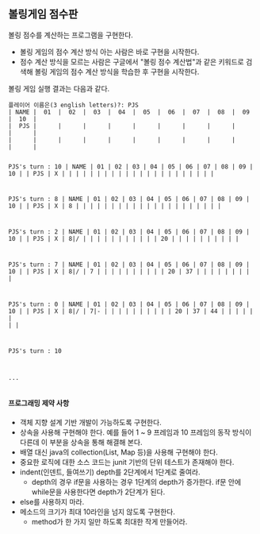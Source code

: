 <h2>볼링게임 점수판</h2>
<p>볼링 점수를 계산하는 프로그램을 구현한다.</p>
<ul>
<li>볼링 게임의 점수 계산 방식 아는 사람은 바로 구현을 시작한다.</li>
<li>점수 계산 방식을 모르는 사람은 구글에서 "볼링 점수 계산법"과 같은 키워드로 검색해 볼링 게임의 점수 계산 방식을 학습한 후 구현을 시작한다.</li>
</ul>
<p>볼링 게임 실행 결과는 다음과 같다.</p>
<pre><code>플레이어 이름은(3 english letters)?: PJS
| NAME |  01  |  02  |  03  |  04  |  05  |  06  |  07  |  08  |  09  |  10  |
|  PJS |      |      |      |      |      |      |      |      |      |      |
|      |      |      |      |      |      |      |      |      |      |      |

PJS's turn : 10
| NAME |  01  |  02  |  03  |  04  |  05  |  06  |  07  |  08  |  09  |  10  |
|  PJS |  X   |      |      |      |      |      |      |      |      |      |
|      |      |      |      |      |      |      |      |      |      |      |

PJS's turn : 8
| NAME |  01  |  02  |  03  |  04  |  05  |  06  |  07  |  08  |  09  |  10  |
|  PJS |  X   |  8   |      |      |      |      |      |      |      |      |
|      |      |      |      |      |      |      |      |      |      |      |

PJS's turn : 2
| NAME |  01  |  02  |  03  |  04  |  05  |  06  |  07  |  08  |  09  |  10  |
|  PJS |  X   |  8|/ |      |      |      |      |      |      |      |      |
|      |  20  |      |      |      |      |      |      |      |      |      |

PJS's turn : 7
| NAME |  01  |  02  |  03  |  04  |  05  |  06  |  07  |  08  |  09  |  10  |
|  PJS |  X   |  8|/ |  7   |      |      |      |      |      |      |      |
|      |  20  |  37  |      |      |      |      |      |      |      |      |

PJS's turn : 0
| NAME |  01  |  02  |  03  |  04  |  05  |  06  |  07  |  08  |  09  |  10  |
|  PJS |  X   |  8|/ |  7|- |      |      |      |      |      |      |      |
|      |  20  |  37  |  44  |      |      |      |      |      |      |      |

PJS's turn : 10

...
</code></pre>
<h4>프로그래밍 제약 사항</h4>
<ul>
<li>객체 지향 설계 기반 개발이 가능하도록 구현한다.</li>
<li>상속을 사용해 구현해야 한다. 예를 들어 1 ~ 9 프레임과 10 프레임의 동작 방식이 다른데 이 부분을 상속을 통해 해결해 본다.</li>
<li>배열 대신 java의 collection(List, Map 등)을 사용해 구현해야 한다.</li>
<li>중요한 로직에 대한 소스 코드는 junit 기반의 단위 테스트가 존재해야 한다.</li>
<li>indent(인덴트, 들여쓰기) depth를 2단계에서 1단계로 줄여라.
<ul>
<li>depth의 경우 if문을 사용하는 경우 1단계의 depth가 증가한다. if문 안에 while문을 사용한다면 depth가 2단계가 된다.</li>
</ul>
</li>
<li>else를 사용하지 마라.</li>
<li>메소드의 크기가 최대 10라인을 넘지 않도록 구현한다.
<ul>
<li>method가 한 가지 일만 하도록 최대한 작게 만들어라.</li>
</ul>
</li>
</ul>
</article>
  </div>
